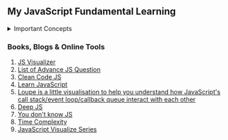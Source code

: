 ## My JavaScript Fundamental Learning

<details>
<summary>Important Concepts</summary>

* Promise
* Async / Await
* Callback
* Closures
* Scope 
* Hoisting
* Strict Mode
* Timing Events 
* Destructuring
* Spread Operator
* Try & Catch
* Rest Parameter
* Recursion
* Higher Order function
* Immediately Invoked Function Expression
* Regular & Arrow Function
* Difference between == and === operator
* JavaScript Primitive Types & Reference Types

</details>

### Books, Blogs & Online Tools
1. [JS Visualizer](https://www.jsv9000.app/)
2. [List of Advance JS Question](https://github.com/lydiahallie/javascript-questions)
3. [Clean Code JS](https://github.com/ryanmcdermott/clean-code-javascript)
4. [Learn JavaScript](https://learnjavascript.online/app.html)
5. [Loupe is a little visualisation to help you understand how JavaScript's call stack/event loop/callback queue interact with each other](http://latentflip.com/loupe)
7. [Deep JS](https://exploringjs.com/deep-js/toc.html)
8. [You don't know JS](https://github.com/getify/You-Dont-Know-JS)
9. [Time Complexity](https://www.bigocheatsheet.com/)
10. [JavaScript Visualize Series](https://dev.to/lydiahallie/series/3341)
